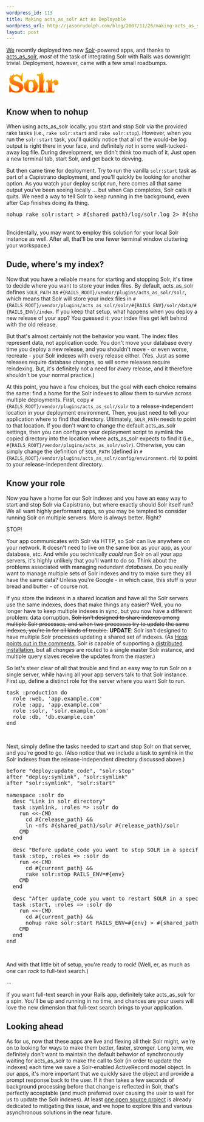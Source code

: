 ```yaml
--- 
wordpress_id: 113
title: Making acts_as_solr Act As Deployable
wordpress_url: http://jasonrudolph.com/blog/2007/11/26/making-acts_as_solr-act-as-deployable/
layout: post
---
```

[We](http://thinkrelevance.com "Relevance, Inc.") recently deployed two new [Solr](http://lucene.apache.org/solr/ "Apache Solr")-powered apps, and thanks to [acts\_as\_solr](http://acts-as-solr.railsfreaks.com/acts_as_solr "acts_as_solr Rails plugin"), *most* of the task of integrating Solr with Rails was downright trivial.  Deployment, however, came with a few small roadbumps.

![Solr](/resources/20071127-solr.png)

## Know when to nohup

When using acts\_as\_solr locally, you start and stop Solr via the provided rake tasks (i.e., `rake solr:start` and `rake solr:stop`).  However, when you run the `solr:start` task, you'll quickly notice that all of the would-be log output is right there in your face, and definitely *not* in some well-tucked-away log file.  During development, we didn't think too much of it.  Just open a new terminal tab, start Solr, and get back to devving.

But then came time for deployment.  Try to run the vanilla `solr:start` task as part of a Capistrano deployment, and you'll quickly be looking for another option.  As you watch your deploy script run, here comes all that same output you've been seeing locally ... but when Cap completes, Solr calls it quits.  We need a way to tell Solr to keep running in the background, even after Cap finishes doing its thing.  

<pre lang="ruby">nohup rake solr:start > #{shared_path}/log/solr.log 2> #{shared_path}/log/solr.err.log</pre>
&nbsp;    
(Incidentally, you may want to employ this solution for your local Solr instance as well.  After all, that'll be one fewer terminal window cluttering your workspace.)

## Dude, where's my index?

Now that you have a reliable means for starting and stopping Solr, it's time to decide where you want to store your index files.  By default, acts\_as\_solr defines `SOLR_PATH` as `#{RAILS_ROOT}/vendor/plugins/acts_as_solr/solr`, which means that Solr will store your index files in `#{RAILS_ROOT}/vendor/plugins/acts_as_solr/solr/#{RAILS_ENV}/solr/data/#{RAILS_ENV}/index`.  If you keep that setup, what happens when you deploy a new release of your app?  You guessed it: your index files get left behind with the old release.  

But that's almost certainly not the behavior you want.  The index files represent data, not application code.  You don't move your database every time you deploy a new release, and you shouldn't move - or even worse, recreate - your Solr indexes with every release either.  (Yes.  Just as some releases require database changes, so will some releases require reindexing.  But, it's definitely not a need for *every* release, and it therefore shouldn't be your normal practice.)

At this point, you have a few choices, but the goal with each choice remains the same: find a home for the Solr indexes to allow them to survive across multiple deployments.  First, copy `#{RAILS_ROOT}/vendor/plugins/acts_as_solr/solr` to a release-independent location in your deployment environment.  Then, you just need to tell your application where to find that directory.  Ultimately, `SOLR_PATH` needs to point to that location.  If you don't want to change the default acts\_as\_solr settings, then you can configure your deployment script to symlink the copied directory into the location where acts\_as\_solr expects to find it (i.e., `#{RAILS_ROOT}/vendor/plugins/acts_as_solr/solr`).  Otherwise, you can simply change the definition of `SOLR_PATH` (defined in `#{RAILS_ROOT}/vendor/plugins/acts_as_solr/config/environment.rb`) to point to your release-independent directory.

## Know your role

Now you have a home for our Solr indexes and you have an easy way to start and stop Solr via Capistrano, but where exactly should Solr itself run?  We all want highly performant apps, so you may be tempted to consider running Solr on multiple servers.  More is always better.  Right?  

STOP!  

Your app communicates with Solr via HTTP, so Solr can live anywhere on your network.  It doesn't need to live on the same box as your app, as your database, etc.  And while you technically *could* run Solr on all your app servers, it's highly unlikely that you'll want to do so.  Think about the problems associated with managing redundant *databases*.  Do you really want to manage multiple sets of Solr indexes and try to make sure they all have the same data?  Unless you're Google - in which case, this stuff is your bread and butter - of course not.  

If you store the indexes in a shared location and have all the Solr servers use the same indexes, does that make things any easier?  Well, you no longer have to keep multiple indexes in sync, but you now have a different problem: data corruption.  <del>Solr isn't designed to share indexes among multiple Solr processes, and when two processes try to update the same indexes, you're in for all kinds of trouble.</del>  **UPDATE**: Solr isn't designed to have multiple Solr processes updating a shared set of indexes.  (As [Hoss points out in the comments](http://jasonrudolph.com/blog/2007/11/26/making-acts_as_solr-act-as-deployable/#comment-12518), Solr *is* capable of supporting a [distributed installation](http://wiki.apache.org/solr/CollectionDistribution), but all *changes* are routed to a single master Solr instance, and multiple query slaves receive the updates from the master.) 

So let's steer clear of all that trouble and find an easy way to run Solr on a single server, while having all your app servers talk to that Solr instance.  First up, define a distinct role for the server where you want Solr to run. 

<pre lang="ruby">task :production do
  role :web, 'app.example.com'
  role :app, 'app.example.com'
  role :solr, 'solr.example.com'
  role :db, 'db.example.com'
end</pre>
&nbsp;    

Next, simply define the tasks needed to start and stop Solr on that server, and you're good to go.  (Also notice that we include a task to symlink in the Solr indexes from the release-independent directory discussed above.)  

<pre lang="ruby">before "deploy:update_code", "solr:stop"
after "deploy:symlink", "solr:symlink"
after "solr:symlink", "solr:start"

namespace :solr do
  desc "Link in solr directory"
  task :symlink, :roles => :solr do
    run <<-CMD
      cd #{release_path} &&
      ln -nfs #{shared_path}/solr #{release_path}/solr 
    CMD
  end
  
  desc "Before update_code you want to stop SOLR in a specific environment"
  task :stop, :roles => :solr do
    run <<-CMD
      cd #{current_path} &&
      rake solr:stop RAILS_ENV=#{env}
    CMD
  end
  
  desc "After update_code you want to restart SOLR in a specific environment"
  task :start, :roles => :solr do
    run <<-CMD
      cd #{current_path} &&
      nohup rake solr:start RAILS_ENV=#{env} > #{shared_path}/log/solr.log 2> #{shared_path}/log/solr.err.log
    CMD
  end
end</pre>
&nbsp;    

And with that little bit of setup, you're ready to rock!  (Well, er, as much as one can *rock* to full-text search.)    

--

If you want full-text search in your Rails app, definitely take acts\_as\_solr for a spin.  You'll be up and running in no time, and chances are your users will love the new dimension that full-text search brings to your application.        

## Looking ahead
As for us, now that these apps are live and flexing all their Solr might, we're on to looking for ways to make them better, faster, stronger.  Long term, we definitely don't want to maintain the default behavior of synchronously waiting for acts\_as\_solr to make the call to Solr (in order to update the indexes) each time we save a Solr-enabled ActiveRecord model object.  In our apps, it's more important that we quickly save the object and provide a prompt response back to the user.  If it then takes a few seconds of background processing before that change is reflected in Solr, that's perfectly acceptable (and much preferred over causing the user to wait for us to update the Solr indexes).  At least [one open source project](http://background-solr.rubyforge.org/svn/README "acts_as_background_solr Rails plugin") is already dedicated to mitigating this issue, and we hope to explore this and various asynchronous solutions in the near future.
